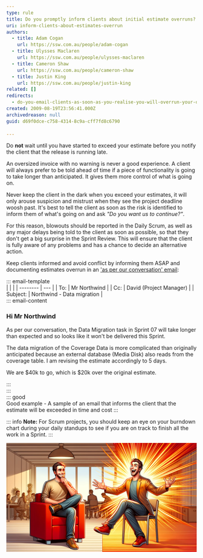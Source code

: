 ```yaml
---
type: rule
title: Do you promptly inform clients about initial estimate overruns?
uri: inform-clients-about-estimates-overrun
authors:
  - title: Adam Cogan
    url: https://ssw.com.au/people/adam-cogan
  - title: Ulysses Maclaren
    url: https://ssw.com.au/people/ulysses-maclaren
  - title: Cameron Shaw
    url: https://ssw.com.au/people/cameron-shaw
  - title: Justin King
    url: https://ssw.com.au/people/justin-king
related: []
redirects:
  - do-you-email-clients-as-soon-as-you-realise-you-will-overrun-your-original-estimate
created: 2009-08-19T23:56:41.000Z
archivedreason: null
guid: d69f0dce-c758-4314-8c9a-cff7fd8c6790

---
```


Do **not** wait until you have started to exceed your estimate before you notify the client that the release is running late.

An oversized invoice with no warning is never a good experience. A client will always prefer to be told ahead of time if a piece of functionality is going to take longer than anticipated. It gives them more control of what is going on.

Never keep the client in the dark when you exceed your estimates, it will only arouse suspicion and mistrust when they see the project deadline woosh past. It's best to tell the client as soon as the risk is identified to inform them of what's going on and ask _"Do you want us to continue?"_.

<!--endintro-->

For this reason, blowouts should be reported in the Daily Scrum, as well as any major delays being told to the client as soon as possible, so that they don't get a big surprise in the Sprint Review. This will ensure that the client is fully aware of any problems and has a chance to decide an alternative action.

Keep clients informed and avoid conflict by informing them ASAP and documenting estimates overrun in an ['as per our conversation' email](/as-per-our-conversation-emails):  

::: email-template  
|          |     |
| -------- | --- |
| To:      | Mr Northwind |
| Cc:      | David (Project Manager) |
| Subject: | Northwind - Data migration  |  
::: email-content  

### Hi Mr Northwind

As per our conversation, the Data Migration task in Sprint 07 will take longer than expected and so looks like it won't be delivered this Sprint.

The data migration of the Coverage Data is more complicated than originally anticipated because an external database (Media Disk) also reads from the coverage table. I am revising the estimate accordingly to 5 days.

We are $40k to go, which is $20k over the original estimate.

:::  
:::  
::: good  
Good example - A sample of an email that informs the client that the estimate will be exceeded in time and cost
:::

::: info
**Note:** For Scrum projects, you should keep an eye on your burndown chart during your daily standups to see if you are on track to finish all the work in a Sprint.
:::


![Figure: When communicating to clients - talk at 80% not 110%!](/rules/inform-clients-about-estimates-overrun/AI-image-for-Adam.png)


